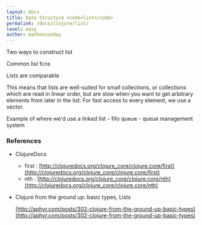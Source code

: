 ```yaml
---
layout: docs
title: Data Structure <code>list</code>
permalink: /docs/clojure/list/
level: easy
author: mathonsunday
---
```


Two ways to construct list

Common list fcns

Lists are comparable

This means that lists are well-suited for small collections, or collections which are read in linear order, but are slow when you want to get arbitrary elements from later in the list. For fast access to every element, we use a vector.

Example of where we'd use a linked list - fifo queue - queue management system


### References

- ClojureDocs

	- first : [http://clojuredocs.org/clojure_core/clojure.core/first](http://clojuredocs.org/clojure_core/clojure.core/first) 
	- nth : [http://clojuredocs.org/clojure_core/clojure.core/nth](http://clojuredocs.org/clojure_core/clojure.core/nth)

- Clojure from the ground up: basic types, Lists

    [http://aphyr.com/posts/302-clojure-from-the-ground-up-basic-types](http://aphyr.com/posts/302-clojure-from-the-ground-up-basic-types)

